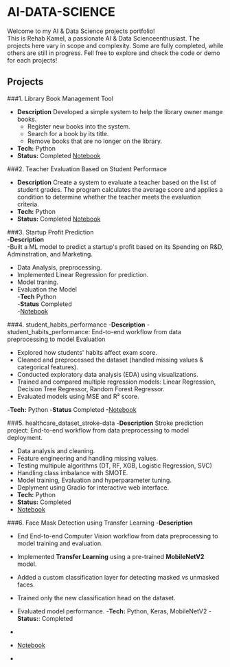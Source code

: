 # AI-DATA-SCIENCE
Welcome to my AI & Data Science projects portfolio!  
This is Rehab Kamel, a passionate AI & Data Scienceenthusiast.
The projects here vary in scope and complexity. Some are fully completed, while others are still in progress.
Fell free to explore and check the code or demo for each projects!
## Projects
###1. Library Book Management Tool
- **Description** Developed a simple system to help the library owner mange books.
  - Register new books into the system.
  - Search for a book by its title.
  - Remove books that are no longer on the library.
- **Tech:** Python
- **Status:** Completed
[Notebook](Library_Book_Management_Tool_.ipynb)

###2. Teacher Evaluation Based on Student Performace

  - **Description** Create a system to evaluate a teacher based on the list of student grades. The program calculates the average score and applies a condition to determine whether the teacher meets the evaluation criteria.
 - **Tech:** Python
 - **Status:** Completed
   [Notebook](Teacher_Evaluation_Based_on_Student_Performance.ipynb)


###3. Startup Profit Prediction  
-**Description**  
  -Built a ML model to predict a startup's profit based on its Spending on R&D, Adminstration, and Marketing.
  - Data Analysis, preprocessing.
  - Implemented Linear Regression for prediction.
  - Model traning.
  - Evaluation the Model  
-**Tech** Python   
-**Status** Completed  
-[Notebook](Startup_Profit_Prediction.ipynb)


###4. student_habits_performance
-**Description** 
  -student_habits_performance: End-to-end workflow from data preprocessing to model Evaluation
  - Explored how students' habits affect exam score.
  - Cleaned and preprocessed the dataset (handled missing values & categorical features).  
  - Conducted exploratory data analysis (EDA) using visualizations.  
  - Trained and compared multiple regression models: Linear Regression, Decision Tree Regressor, Random Forest Regressor.  
  - Evaluated models using MSE and R² score.

-**Tech:** Python
-**Status** Completed
  -[Notebook](student_habits_performance.ipynb)


###5. healthcare_dataset_stroke-data
-**Description** Stroke prediction project: End-to-end workflow from data preprocessing to model deployment.
   - Data analysis and cleaning.
   - Feature engineering and handling missing values.
   - Testing multipule algorithms (DT, RF, XGB, Logistic Regression, SVC)
   - Handling class imbalance with SMOTE.
   - Model training, Evaluation and hyperparameter tuning.
   - Deplyment using Gradio for interactive web interface.
- **Tech:** Python
- **Status:** Completed
- [Notebook](healthcare_dataset_stroke_data.ipynb)


###6. Face Mask Detection using Transfer Learning 
-**Description**
  - End End-to-end Computer Vision workflow from data preprocessing to model training and evaluation.
  - Implemented **Transfer Learning** using a pre-trained **MobileNetV2** model.
  - Added a custom classification layer for detecting masked vs unmasked faces.
  - Trained only the new classification head on the dataset.
  - Evaluated model performance.
-**Tech:** Python, Keras, MobileNetV2
-**Status:**: Completed
- 
- [Notebook](Face_Mask_Detection.ipynb)


-


